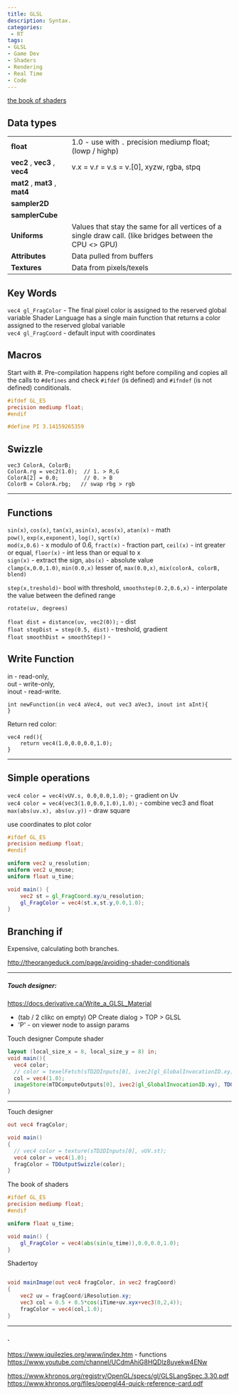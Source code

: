 ```yaml
---
title: GLSL
description: Syntax.
categories:
 - RT
tags:
- GLSL
- Game Dev
- Shaders
- Rendering
- Real Time
- Code
---
```



[the book of shaders](https://thebookofshaders.com/05/)





## Data types  

|| |
| --- | --- |
|**float**   | 1.0 - use with `.`  precision mediump float; (lowp / highp)
|**vec2** , **vec3**  , **vec4**    | v.x = v.r = v.s = v.[0],   xyzw, rgba, stpq
|**mat2** , **mat3** , **mat4**   |
|**sampler2D** |
|**samplerCube** |
|**Uniforms**| Values that stay the same for all vertices of a single draw call. (like bridges between the CPU <> GPU)
|**Attributes**| Data pulled from buffers
|**Textures** | Data from pixels/texels


## Key Words  

`vec4 gl_FragColor` - The final pixel color is assigned to the reserved global variable  Shader Language has a single main function that returns a color assigned to the reserved global variable   
`vec4 gl_FragCoord` - default input with coordinates  


## Macros
Start with #. Pre-compilation happens right before compiling and copies all the calls to `#defines` and check `#ifdef` (is defined) and `#ifndef` (is not defined) conditionals.

```glsl
#ifdef GL_ES
precision mediump float;
#endif
```
```glsl
#define PI 3.14159265359
```

## Swizzle
```
vec3 ColorA, ColorB;
ColorA.rg = vec2(1.0);  // 1. > R,G
ColorA[2] = 0.0;        // 0. > B
ColorB = ColorA.rbg;   // swap rbg > rgb
```

---











## Functions
`sin(x)`, `cos(x)`, `tan(x)`, `asin(x)`, `acos(x)`, `atan(x)` - math     
`pow()`, `exp(x,exponent)`, `log()`, `sqrt(x)`    
`mod(x,0.6)` - x modulo of 0.6, `fract(x)` - fraction part, `ceil(x)`  - int greater or equal, `floor(x)` - int less than or equal to x     
`sign(x)`  - extract the sign, `abs(x)`   - absolute value  
`clamp(x,0.0,1.0)`, `min(0.0,x)`  lesser of, `max(0.0,x)`,  `mix(colorA, colorB, blend)`       

`step(x,treshold)`- bool with threshold,  `smoothstep(0.2,0.6,x)` -   interpolate the value between the defined range     




`rotate(uv, degrees)`    

`float dist = distance(uv, vec2(0));` - dist  
`float stepDist = step(0.5, dist)` - treshold, gradient  
`float smoothDist = smoothStep()` -  

## Write Function

in - read-only,  
out - write-only,  
inout - read-write.  
```
int newFunction(in vec4 aVec4, out vec3 aVec3, inout int aInt){
}
```


Return red color:
```
vec4 red(){
    return vec4(1.0,0.0,0.0,1.0);
}
```




---


## Simple operations

`vec4 color = vec4(vUV.s, 0.0,0.0,1.0);` - gradient on Uv    
`vec4 color = vec4(vec3(1.0,0.0,1.0),1.0);` -  combine vec3 and float  
`max(abs(uv.x), abs(uv.y))` - draw square    

use coordinates to plot color
```glsl
#ifdef GL_ES
precision mediump float;
#endif

uniform vec2 u_resolution;
uniform vec2 u_mouse;
uniform float u_time;

void main() {
	vec2 st = gl_FragCoord.xy/u_resolution;
	gl_FragColor = vec4(st.x,st.y,0.0,1.0);
}
```


## Branching if
Expensive, calculating both branches.

http://theorangeduck.com/page/avoiding-shader-conditionals


---


##### Touch designer:

https://docs.derivative.ca/Write_a_GLSL_Material  
- (tab / 2 clikc on empty) OP Create dialog > TOP > GLSL    
- 'P' - on viewer node to assign params  


Touch designer Compute shader
```glsl
layout (local_size_x = 8, local_size_y = 8) in;
void main(){
  vec4 color;
  // color = texelFetch(sTD2DInputs[0], ivec2(gl_GlobalInvocationID.xy), 0);
  col = vec4(1.0);
  imageStore(mTDComputeOutputs[0], ivec2(gl_GlobalInvocationID.xy), TDOutputSwizzle(color));
}
```


-----




Touch designer
```glsl
out vec4 fragColor;

void main()
{
  // vec4 color = texture(sTD2DInputs[0], vUV.st);
  vec4 color = vec4(1.0);
  fragColor = TDOutputSwizzle(color);
}
```

The book of shaders
```glsl
#ifdef GL_ES
precision mediump float;
#endif

uniform float u_time;

void main() {
	gl_FragColor = vec4(abs(sin(u_time)),0.0,0.0,1.0);
}
```

Shadertoy
``` glsl

void mainImage(out vec4 fragColor, in vec2 fragCoord)
{
    vec2 uv = fragCoord/iResolution.xy;
    vec3 col = 0.5 + 0.5*cos(iTime+uv.xyx+vec3(0,2,4));
    fragColor = vec4(col,1.0);   
}
```

----



####  .
https://www.iquilezles.org/www/index.htm - functions  
https://www.youtube.com/channel/UCdmAhiG8HQDlz8uyekw4ENw  

https://www.khronos.org/registry/OpenGL/specs/gl/GLSLangSpec.3.30.pdf     
https://www.khronos.org/files/opengl44-quick-reference-card.pdf    
